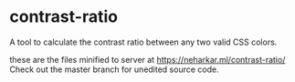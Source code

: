 # contrast-ratio
A tool to calculate the contrast ratio between any two valid CSS colors.

these are the files minified to server at https://neharkar.ml/contrast-ratio/
Check out the master branch for unedited source code.

